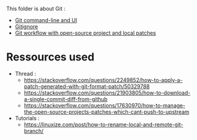 This folder is about Git :
- [Git command-line and UI](https://github.com/BOREA-DENTAL/DocumentationsCobra/tree/master/Documentations/Developpement/Git/git-cmd-line.md)
- [Gitignore](https://github.com/BOREA-DENTAL/DocumentationsCobra/tree/master/Documentations/Developpement/Git/git-gitignore.md)
- [Git workflow with open-source project and local patches](https://github.com/BOREA-DENTAL/DocumentationsCobra/tree/master/Documentations/Developpement/Git/git-workflow.md)

# Ressources used

- Thread :
  - https://stackoverflow.com/questions/2249852/how-to-apply-a-patch-generated-with-git-format-patch/50329788
  - https://stackoverflow.com/questions/21903805/how-to-download-a-single-commit-diff-from-github
  - https://stackoverflow.com/questions/17630970/how-to-manage-the-open-source-projects-patches-which-cant-push-to-upstream
- Tutorials :
  - https://linuxize.com/post/how-to-rename-local-and-remote-git-branch/